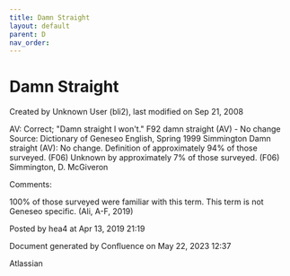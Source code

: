 ```yaml
---
title: Damn Straight
layout: default
parent: D
nav_order:
---
```


# Damn Straight

Created by  Unknown User (bli2), last modified on Sep 21, 2008

AV: Correct; &quot;Damn straight I won't.&quot; F92 damn straight (AV) - No change Source: Dictionary of Geneseo English, Spring 1999 Simmington Damn straight (AV): No change. Definition of approximately 94% of those surveyed. (F06) Unknown by approximately 7% of those surveyed. (F06) Simmington, D. McGiveron

Comments:

100% of those surveyed were familiar with this term. This term is not Geneseo specific. (Ali, A-F, 2019)

Posted by hea4 at Apr 13, 2019 21:19

Document generated by Confluence on May 22, 2023 12:37

Atlassian
